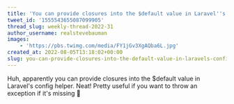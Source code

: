 ```yaml
---
title: 'You can provide closures into the $default value in Laravel''s config helper'
tweet_id: '1555543655087099905'
thread_slug: weekly-thread-2022-31
author_username: realstevebauman
images:
    - 'https://pbs.twimg.com/media/FY1jGv3XgAQba6L.jpg'
created_at: 2022-08-05T13:18:02+00:00
slug: you-can-provide-closures-into-the-default-value-in-laravels-config-helper
---
```

Huh, apparently you can provide closures into the $default value in Laravel's config helper. Neat! Pretty useful if you want to throw an exception if it's missing 👏